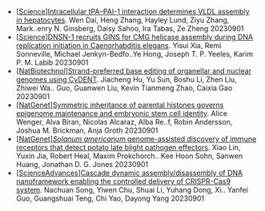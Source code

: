   - \[[Science](https://www.science.org/loi/science?af=R)\][Intracellular tPA–PAI-1 interaction determines VLDL assembly in hepatocytes](https://www.science.org/doi/abs/10.1126/science.adh5207?af=R). Wen Dai, Heng Zhang, Hayley Lund, Ziyu Zhang, Mark..enry N. Ginsberg, Daisy Sahoo, Ira Tabas, Ze Zheng 	20230901
  - \[[Science](https://www.science.org/?af=R)\][DNSN-1 recruits GINS for CMG helicase assembly during DNA replication initiation in Caenorhabditis elegans](https://www.science.org/doi/abs/10.1126/science.adi4932?af=R). Yisui Xia, Remi Sonneville, Michael Jenkyn-Bedfo..Ye Hong, Joseph T. P. Yeeles, Karim P. M. Labib 	20230901
  - \[[NatBiotechnol](http://feeds.nature.com/nbt/rss/current)\][Strand-preferred base editing of organellar and nuclear genomes using CyDENT](https://www.nature.com/articles/s41587-023-01910-9). Jiacheng Hu, Yu Sun, Boshu Li, Zhen Liu, Zhiwei Wa.. Guo, Guanwen Liu, Kevin Tianmeng Zhao, Caixia Gao 	20230901
  - \[[NatGenet](http://feeds.nature.com/ng/rss/current)\][Symmetric inheritance of parental histones governs epigenome maintenance and embryonic stem cell identity](https://www.nature.com/articles/s41588-023-01476-x). Alice Wenger, Alva Biran, Nicolas Alcaraz, Alba Re..f, Robin Andersson, Joshua M. Brickman, Anja Groth 	20230901
  - \[[NatGenet](http://feeds.nature.com/ng/rss/current)\][<i>Solanum americanum</i> genome-assisted discovery of immune receptors that detect potato late blight pathogen effectors](https://www.nature.com/articles/s41588-023-01486-9). Xiao Lin, Yuxin Jia, Robert Heal, Maxim Prokchorch.. Kee Hoon Sohn, Sanwen Huang, Jonathan D. G. Jones 	20230901
  - \[[ScienceAdvances](https://www.science.org/loi/sciadv?af=R)\][Cascade dynamic assembly/disassembly of DNA nanoframework enabling the controlled delivery of CRISPR-Cas9 system](https://www.science.org/doi/abs/10.1126/sciadv.adi3602?af=R). Nachuan Song, Yiwen Chu, Shuai Li, Yuhang Dong, Xi.. Yanfei Guo, Guangshuai Teng, Chi Yao, Dayong Yang 	20230901
